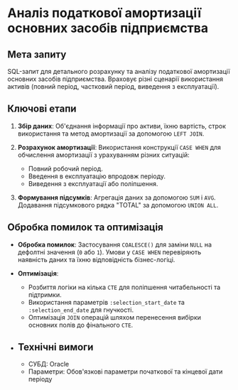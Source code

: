 # Аналіз податкової амортизації основних засобів підприємства

## Мета запиту
SQL-запит для детального розрахунку та аналізу податкової амортизації основних засобів підприємства. Враховує різні сценарії використання активів (повний період, частковий період, виведення з експлуатації).



## Ключові етапи

1.  **Збір даних**: Об'єднання інформації про активи, їхню вартість, строк використання та метод амортизації за допомогою `LEFT JOIN`.

2.  **Розрахунок амортизації**: Використання конструкції `CASE WHEN` для обчислення амортизації з урахуванням різних ситуацій:
    * Повний робочий період.
    * Введення в експлуатацію впродовж періоду.
    * Виведення з експлуатації або поліпшення.

3.  **Формування підсумків**: Агрегація даних за допомогою `SUM` і `AVG`. Додавання підсумкового рядка "TOTAL" за допомогою `UNION ALL`.



## Обробка помилок та оптимізація

* **Обробка помилок**: Застосування `COALESCE()` для заміни `NULL` на дефолтні значення (`0` або `1`). Умови у `CASE WHEN` перевіряють наявність даних та їхню відповідність бізнес-логіці.

* **Оптимізація**:
    * Розбиття логіки на кілька `CTE` для поліпшення читабельності та підтримки.
    * Використання параметрів `:selection_start_date` та `:selection_end_date` для гнучкості.
    * Оптимізація `JOIN` операцій шляхом перенесення вибірки основних полів до фінального `CTE`.



* ## Технічні вимоги

    * СУБД: Oracle
    * Параметри: Обов'язкові параметри початкової та кінцевої дати періоду
